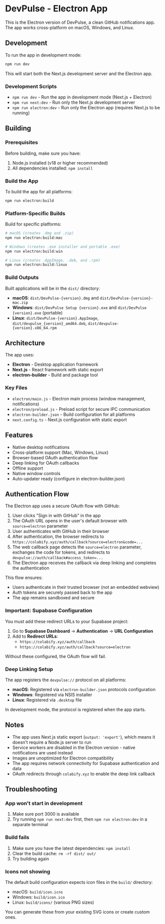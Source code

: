# DevPulse - Electron App

This is the Electron version of DevPulse, a clean GitHub notifications app. The app works cross-platform on macOS, Windows, and Linux.

## Development

To run the app in development mode:

```bash
npm run dev
```

This will start both the Next.js development server and the Electron app.

### Development Scripts

- `npm run dev` - Run the app in development mode (Next.js + Electron)
- `npm run next:dev` - Run only the Next.js development server
- `npm run electron:dev` - Run only the Electron app (requires Next.js to be running)

## Building

### Prerequisites

Before building, make sure you have:

1. Node.js installed (v18 or higher recommended)
2. All dependencies installed: `npm install`

### Build the App

To build the app for all platforms:

```bash
npm run electron:build
```

### Platform-Specific Builds

Build for specific platforms:

```bash
# macOS (creates .dmg and .zip)
npm run electron:build:mac

# Windows (creates .exe installer and portable .exe)
npm run electron:build:win

# Linux (creates .AppImage, .deb, and .rpm)
npm run electron:build:linux
```

### Build Outputs

Built applications will be in the `dist/` directory:

- **macOS**: `dist/DevPulse-{version}.dmg` and `dist/DevPulse-{version}-mac.zip`
- **Windows**: `dist/DevPulse Setup {version}.exe` and `dist/DevPulse {version}.exe` (portable)
- **Linux**: `dist/DevPulse-{version}.AppImage`, `dist/devpulse_{version}_amd64.deb`, `dist/devpulse-{version}.x86_64.rpm`

## Architecture

The app uses:

- **Electron** - Desktop application framework
- **Next.js** - React framework with static export
- **electron-builder** - Build and package tool

### Key Files

- `electron/main.js` - Electron main process (window management, notifications)
- `electron/preload.js` - Preload script for secure IPC communication
- `electron-builder.json` - Build configuration for all platforms
- `next.config.ts` - Next.js configuration with static export

## Features

- Native desktop notifications
- Cross-platform support (Mac, Windows, Linux)
- Browser-based OAuth authentication flow
- Deep linking for OAuth callbacks
- Offline support
- Native window controls
- Auto-updater ready (configure in electron-builder.json)

## Authentication Flow

The Electron app uses a secure OAuth flow with GitHub:

1. User clicks "Sign in with GitHub" in the app
2. The OAuth URL opens in the user's default browser with `source=electron` parameter
3. User authenticates with GitHub in their browser
4. After authentication, the browser redirects to `https://colabify.xyz/auth/callback?source=electron&code=...`
5. The web callback page detects the `source=electron` parameter, exchanges the code for tokens, and redirects to `devpulse://auth/callback#access_token=...`
6. The Electron app receives the callback via deep linking and completes the authentication

This flow ensures:
- Users authenticate in their trusted browser (not an embedded webview)
- Auth tokens are securely passed back to the app
- The app remains sandboxed and secure

### Important: Supabase Configuration

You must add these redirect URLs to your Supabase project:

1. Go to **Supabase Dashboard** → **Authentication** → **URL Configuration**
2. Add to **Redirect URLs**:
   - `https://colabify.xyz/auth/callback`
   - `https://colabify.xyz/auth/callback?source=electron`

Without these configured, the OAuth flow will fail.

### Deep Linking Setup

The app registers the `devpulse://` protocol on all platforms:

- **macOS**: Registered via `electron-builder.json` protocols configuration
- **Windows**: Registered via NSIS installer
- **Linux**: Registered via `.desktop` file

In development mode, the protocol is registered when the app starts.

## Notes

- The app uses Next.js static export (`output: 'export'`), which means it doesn't require a Node.js server to run
- Service workers are disabled in the Electron version - native notifications are used instead
- Images are unoptimized for Electron compatibility
- The app requires network connectivity for Supabase authentication and data
- OAuth redirects through `colabify.xyz` to enable the deep link callback

## Troubleshooting

### App won't start in development

1. Make sure port 3000 is available
2. Try running `npm run next:dev` first, then `npm run electron:dev` in a separate terminal

### Build fails

1. Make sure you have the latest dependencies: `npm install`
2. Clear the build cache: `rm -rf dist/ out/`
3. Try building again

### Icons not showing

The default build configuration expects icon files in the `build/` directory:
- macOS: `build/icon.icns`
- Windows: `build/icon.ico`
- Linux: `build/icons/` (various PNG sizes)

You can generate these from your existing SVG icons or create custom ones.
